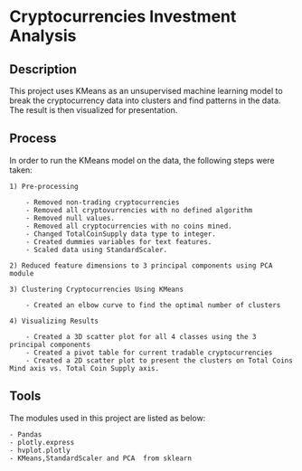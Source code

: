 # Cryptocurrencies Investment Analysis

## Description

This project uses KMeans as an unsupervised machine learning model to break the cryptocurrency data into clusters and find patterns in the data. The result is then visualized for presentation.

## Process

In order to run the KMeans model on the data, the following steps were taken:

    1) Pre-processing 

        - Removed non-trading cryptocurrencies
        - Removed all cryptovurrencies with no defined algorithm
        - Removed null values.
        - Removed all cryptocurrencies with no coins mined.
        - Changed TotalCoinSupply data type to integer.
        - Created dummies variables for text features.
        - Scaled data using StandardScaler.

    2) Reduced feature dimensions to 3 principal components using PCA module

    3) Clustering Cryptocurrencies Using KMeans

        - Created an elbow curve to find the optimal number of clusters
    
    4) Visualizing Results

        - Created a 3D scatter plot for all 4 classes using the 3 principal components
        - Created a pivot table for current tradable cryptocurrencies
        - Created a 2D scatter plot to present the clusters on Total Coins Mind axis vs. Total Coin Supply axis.

## Tools

The modules used in this project are listed as below:

    - Pandas
    - plotly.express
    - hvplot.plotly
    - KMeans,StandardScaler and PCA  from sklearn
   
